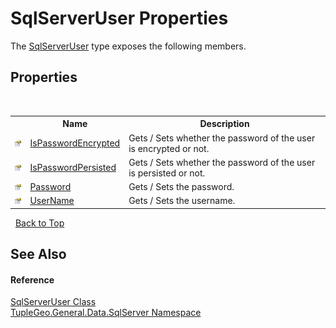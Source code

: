 # SqlServerUser Properties
 

The <a href="T_TupleGeo_General_Data_SqlServer_SqlServerUser">SqlServerUser</a> type exposes the following members.


## Properties
&nbsp;<table><tr><th></th><th>Name</th><th>Description</th></tr><tr><td>![Public property](media/pubproperty.gif "Public property")</td><td><a href="P_TupleGeo_General_Data_SqlServer_SqlServerUser_IsPasswordEncrypted">IsPasswordEncrypted</a></td><td>
Gets / Sets whether the password of the user is encrypted or not.</td></tr><tr><td>![Public property](media/pubproperty.gif "Public property")</td><td><a href="P_TupleGeo_General_Data_SqlServer_SqlServerUser_IsPasswordPersisted">IsPasswordPersisted</a></td><td>
Gets / Sets whether the password of the user is persisted or not.</td></tr><tr><td>![Public property](media/pubproperty.gif "Public property")</td><td><a href="P_TupleGeo_General_Data_SqlServer_SqlServerUser_Password">Password</a></td><td>
Gets / Sets the password.</td></tr><tr><td>![Public property](media/pubproperty.gif "Public property")</td><td><a href="P_TupleGeo_General_Data_SqlServer_SqlServerUser_UserName">UserName</a></td><td>
Gets / Sets the username.</td></tr></table>&nbsp;
<a href="#sqlserveruser-properties">Back to Top</a>

## See Also


#### Reference
<a href="T_TupleGeo_General_Data_SqlServer_SqlServerUser">SqlServerUser Class</a><br /><a href="N_TupleGeo_General_Data_SqlServer">TupleGeo.General.Data.SqlServer Namespace</a><br />